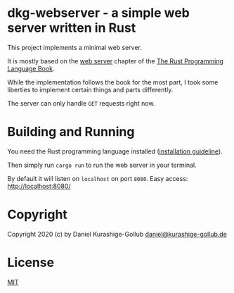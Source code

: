 # dkg-webserver - a simple web server written in Rust

This project implements a minimal web server.

It is mostly based on the [web server](https://doc.rust-lang.org/book/ch20-00-final-project-a-web-server.html) chapter
of the [The Rust Programming Language Book](https://doc.rust-lang.org/book/).

While the implementation follows the book for the most part, I took some liberties
to implement certain things and parts differently.

The server can only handle `GET` requests right now.

# Building and Running

You need the Rust programming language installed ([installation guideline](https://doc.rust-lang.org/book/ch01-01-installation.html)).

Then simply run `cargo run` to run the web server in your terminal.

By default it will listen on `localhost` on port `8080`.
Easy access: [http://localhost:8080/](http://localhost:8080/)


# Copyright

Copyright 2020 (c) by Daniel Kurashige-Gollub <daniel@kurashige-gollub.de>


# License

[MIT](LICENSE)

